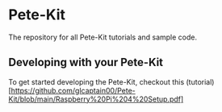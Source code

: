 # Pete-Kit
The repository for all Pete-Kit tutorials and sample code.

## Developing with your Pete-Kit
To get started developing the Pete-Kit, checkout this (tutorial)[https://github.com/glcaptain00/Pete-Kit/blob/main/Raspberry%20Pi%204%20Setup.pdf]
